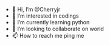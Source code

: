 - 👋 Hi, I’m @Cherryjr
- 👀 I’m interested in codings
- 🌱 I’m currently learning python
- 💞️ I’m looking to collaborate on world
- 📫 How to reach me ping me

<!---
Cherryjr/Cherryjr is a ✨ special ✨ repository because its `README.md` (this file) appears on your GitHub profile.
You can click the Preview link to take a look at your changes.
--->
